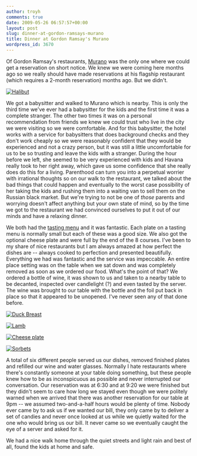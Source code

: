 ```yaml
---
author: troyh
comments: true
date: 2009-05-26 06:57:57+00:00
layout: post
slug: dinner-at-gordon-ramsays-murano
title: Dinner at Gordon Ramsay's Murano
wordpress_id: 3670
---
```


Of Gordon Ramsay's restaurants, [Murano](http://www.gordonramsay.com/murano/) was the only one where we could get a reservation on short notice. We knew we were coming here months ago so we really should have made reservations at his flagship restaurant (which requires a 2-month reservation) months ago. But we didn't.

[![Halibut](http://farm4.static.flickr.com/3642/3566512780_e99e3520c9.jpg)](http://www.flickr.com/photos/troyh/3566512780/)

<!-- more -->

We got a babysitter and walked to Murano which is nearby. This is only the third time we've ever had a babysitter for the kids and the first time it was a complete stranger. The other two times it was on a personal recommendation from friends we knew we could trust who live in the city we were visiting so we were comfortable. And for this babysitter, the hotel works with a service for babysitters that does background checks and they don't work cheaply so we were reasonably confident that they would be experienced and not a crazy person, but it was still a little uncomfortable for us to be so trusting and leave the kids with a stranger. During the hour before we left, she seemed to be very experienced with kids and Havana really took to her right away, which gave us some confidence that she really does do this for a living. Parenthood can turn you into a perpetual worrier with irrational thoughts so on our walk to the restaurant, we talked about the bad things that could happen and eventually to the worst case possibility of her taking the kids and rushing them into a waiting van to sell them on the Russian black market. But we're trying to not be one of _those_ parents and worrying doesn't affect anything but your own state of mind, so by the time we got to the restaurant we had convinced ourselves to put it out of our minds and have a relaxing dinner.

We both had the [tasting menu](http://www.gordonramsay.com/murano/menus/tastingmenu/) and it was fantastic. Each plate on a tasting menu is normally small but each of these was a good size. We also got the optional cheese plate and were full by the end of the 8 courses. I've been to my share of nice restaurants but I am always amazed at how perfect the dishes are -- always cooked to perfection and presented beautifully. Everything we had was fantastic and the service was impeccable. An entire place setting was on the table when we sat down and was completely removed as soon as we ordered our food. What's the point of that? We ordered a bottle of wine, it was shown to us and taken to a nearby table to be decanted, inspected over candlelight (?) and even tasted by the server. The wine was brought to our table with the bottle and the foil put back in place so that it appeared to be unopened. I've never seen any of that done before.

[![Duck Breast](http://farm3.static.flickr.com/2445/3565698103_abbb3570f9.jpg)](http://www.flickr.com/photos/troyh/3565698103/)

[![Lamb](http://farm4.static.flickr.com/3599/3565698299_2e66bd1ebd.jpg)](http://www.flickr.com/photos/troyh/3565698299/)

[![Cheese plate](http://farm4.static.flickr.com/3578/3566513412_50351fe2db.jpg)](http://www.flickr.com/photos/troyh/3566513412/)

[![Sorbets](http://farm4.static.flickr.com/3565/3565698683_b41a95b097.jpg)](http://www.flickr.com/photos/troyh/3565698683/)

A total of six different people served us our dishes, removed finished plates and refilled our wine and water glasses. Normally I hate restaurants where there's constantly someone at your table doing something, but these people knew how to be as inconspicuous as possible and never interrupted our conversation. Our reservation was at 6:30 and at 9:20 we were finished but they didn't seem to care how long we stayed even though we were politely warned when we arrived that there was another reservation for our table at 9pm -- we assumed two-and-a-half hours would be plenty of time. Nobody ever came by to ask us if we wanted our bill, they only came by to deliver a set of candies and never once looked at us while we quietly waited for the one who would bring us our bill. It never came so we eventually caught the eye of a server and asked for it.

We had a nice walk home through the quiet streets and light rain and best of all, found the kids at home and safe.
